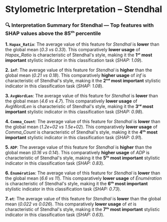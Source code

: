 # Stylometric Interpretation – Stendhal

### 🔍 Interpretation Summary for **Stendhal** — Top features with SHAP values above the 85ᵗʰ percentile

**1. `Hapax_Ratio`**: The average value of this feature for *Stendhal* is **lower** than the global mean (*0.3 vs 0.33*). This comparatively **lower usage** of *Hapax_Ratio* is characteristic of Stendhal's style, making it the **1ˢᵗ most important** stylistic indicator in this classification task (*SHAP: 1.09*).

**2. `inf`**: The average value of this feature for *Stendhal* is **higher** than the global mean (*0.21 vs 0.18*). This comparatively **higher usage** of *inf* is characteristic of Stendhal's style, making it the **2ⁿᵈ most important** stylistic indicator in this classification task (*SHAP: 1.08*).

**3. `AvgWordLen`**: The average value of this feature for *Stendhal* is **lower** than the global mean (*4.6 vs 4.7*). This comparatively **lower usage** of *AvgWordLen* is characteristic of Stendhal's style, making it the **3ʳᵈ most important** stylistic indicator in this classification task (*SHAP: 0.98*).

**4. `Comma_Count`**: The average value of this feature for *Stendhal* is **lower** than the global mean (*1.2e+02 vs 1.5e+02*). This comparatively **lower usage** of *Comma_Count* is characteristic of Stendhal's style, making it the **4ᵗʰ most important** stylistic indicator in this classification task (*SHAP: 0.91*).

**5. `ADP`**: The average value of this feature for *Stendhal* is **higher** than the global mean (*0.16 vs 0.14*). This comparatively **higher usage** of *ADP* is characteristic of Stendhal's style, making it the **5ᵗʰ most important** stylistic indicator in this classification task (*SHAP: 0.83*).

**6. `Énumération`**: The average value of this feature for *Stendhal* is **lower** than the global mean (*6.6 vs 11*). This comparatively **lower usage** of *Énumération* is characteristic of Stendhal's style, making it the **6ᵗʰ most important** stylistic indicator in this classification task (*SHAP: 0.73*).

**7. `et`**: The average value of this feature for *Stendhal* is **lower** than the global mean (*0.022 vs 0.026*). This comparatively **lower usage** of *et* is characteristic of Stendhal's style, making it the **7ᵗʰ most important** stylistic indicator in this classification task (*SHAP: 0.63*).

